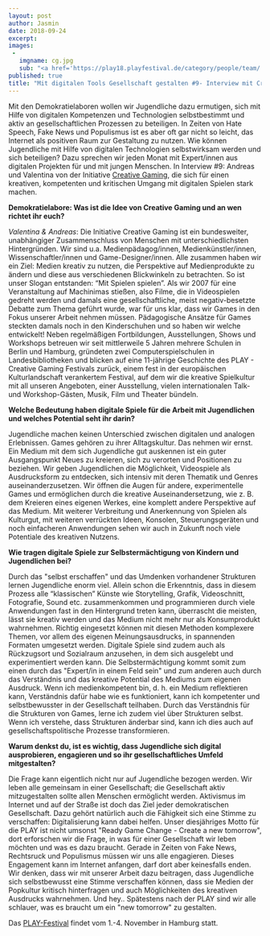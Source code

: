 ```yaml
---
layout: post
author: Jasmin
date: 2018-09-24
excerpt:
images:
 -
   imgname: cg.jpg
   sub: "<a href='https://play18.playfestival.de/category/people/team/'>Andreas und Valentina von Creative Gaming</a>"
published: true
title: "Mit digitalen Tools Gesellschaft gestalten #9- Interview mit Creative Gaming"
---
```


Mit den Demokratielaboren wollen wir Jugendliche dazu ermutigen, sich mit Hilfe von digitalen Kompetenzen und Technologien selbstbestimmt und aktiv an gesellschaftlichen Prozessen zu beteiligen. In Zeiten von Hate Speech, Fake News und Populismus ist es aber oft gar nicht so leicht, das Internet als positiven Raum zur Gestaltung zu nutzen. Wie können Jugendliche mit Hilfe von digitalen Technologien selbstwirksam werden und sich beteiligen? Dazu sprechen wir jeden Monat mit Expert/innen aus digitalen Projekten für und mit jungen Menschen. In Interview #9: Andreas und Valentina von der Initiative [Creative Gaming](https://creative-gaming.eu), die sich für einen kreativen, kompetenten und kritischen Umgang mit digitalen Spielen stark machen.

**Demokratielabore: Was ist die Idee von Creative Gaming und an wen richtet ihr euch?**

*Valentina & Andreas*: Die Initiative Creative Gaming ist ein bundesweiter, unabhängiger Zusammenschluss von Menschen mit unterschiedlichsten Hintergründen. Wir sind u.a. Medienpädagog/innen, Medienkünstler/innen, Wissenschaftler/innen und Game-Designer/innen. Alle zusammen haben wir ein Ziel: Medien kreativ zu nutzen, die Perspektive auf Medienprodukte zu ändern  und diese aus verschiedenen Blickwinkeln zu betrachten. So  ist unser Slogan entstanden: “Mit Spielen spielen”.
Als wir 2007 für eine Veranstaltung auf Machinimas stießen, also Filme, die in Videospielen gedreht werden und damals eine gesellschaftliche, meist negativ-besetzte Debatte zum Thema geführt wurde, war für uns klar, dass wir Games in den Fokus unserer Arbeit nehmen müssen. Pädagogische Ansätze für Games steckten damals noch in den Kinderschuhen und so haben wir welche entwickelt!
Neben regelmäßigen Fortbildungen, Ausstellungen, Shows und Workshops betreuen wir seit mittlerweile 5 Jahren mehrere Schulen in Berlin und Hamburg, gründeten zwei Computerspielschulen in Landesbibliotheken und blicken auf eine 11-jährige Geschichte des PLAY - Creative Gaming Festivals zurück, einem fest in der europäischen Kulturlandschaft verankertem Festival, auf dem wir die kreative Spielkultur mit all unseren Angeboten, einer Ausstellung, vielen internationalen Talk- und Workshop-Gästen, Musik, Film und Theater bündeln.
 
 
**Welche Bedeutung haben digitale Spiele für die Arbeit mit Jugendlichen und welches Potential seht ihr darin?**

Jugendliche machen keinen Unterschied zwischen digitalen und analogen Erlebnissen. Games gehören zu ihrer Alltagskultur. Das nehmen wir ernst. Ein Medium mit dem sich Jugendliche gut auskennen ist ein guter Ausgangspunkt Neues zu kreieren, sich zu verorten und Positionen zu beziehen. Wir geben Jugendlichen die Möglichkeit, Videospiele als Ausdrucksform zu entdecken, sich intensiv mit deren Thematik und Genres  auseinanderzusetzen. Wir öffnen die Augen für andere, experimentelle Games und ermöglichen durch die kreative Auseinandersetzung, wie z. B. dem Kreieren eines eigenen Werkes, eine komplett andere Perspektive auf das Medium. Mit weiterer Verbreitung und Anerkennung von Spielen als Kulturgut, mit weiteren verrückten Ideen, Konsolen, Steuerungsgeräten und noch einfacheren Anwendungen sehen wir auch in Zukunft noch viele Potentiale des kreativen Nutzens.
 
 
**Wie tragen digitale Spiele zur Selbstermächtigung von Kindern und Jugendlichen bei?**

Durch das "selbst erschaffen" und das Umdenken vorhandener Strukturen lernen Jugendliche enorm viel. Allein schon die Erkenntnis, dass in diesem Prozess alle “klassischen” Künste wie Storytelling, Grafik, Videoschnitt, Fotografie, Sound etc. zusammenkommen und programmieren durch viele Anwendungen fast in den Hintergrund treten kann, überrascht die meisten, lässt sie kreativ werden und das Medium nicht mehr nur als Konsumprodukt wahrnehmen.
Richtig eingesetzt können mit diesen Methoden komplexere Themen, vor allem des eigenen Meinungsausdrucks, in spannenden Formaten umgesetzt werden. Digitale Spiele sind zudem auch als Rückzugsort und Sozialraum anzusehen, in dem sich ausgelebt und experimentiert werden kann.
Die Selbstermächtigung kommt somit zum einen durch das "Expert/in in einem Feld sein" und zum anderen auch durch das Verständnis und das kreative Potential des Mediums zum eigenen Ausdruck. Wenn ich medienkompetent bin, d. h. ein Medium reflektieren kann, Verständnis dafür habe wie es funktioniert, kann ich kompetenter und selbstbewusster in der Gesellschaft teilhaben. Durch das Verständnis für die Strukturen von Games, lerne ich zudem viel über Strukturen selbst. Wenn ich verstehe, dass Strukturen änderbar sind, kann ich dies auch auf gesellschaftspolitische Prozesse transformieren.
 
**Warum denkst du, ist es wichtig, dass Jugendliche sich digital ausprobieren, engagieren und so ihr gesellschaftliches Umfeld mitgestalten?**

Die Frage kann eigentlich nicht nur auf Jugendliche bezogen werden. Wir leben alle gemeinsam in einer Gesellschaft; die Gesellschaft aktiv mitzugestalten sollte allen Menschen ermöglicht werden. Aktivismus im Internet und auf der Straße ist doch das Ziel jeder demokratischen Gesellschaft. Dazu gehört natürlich auch die Fähigkeit sich eine Stimme zu verschaffen: Digitalisierung kann dabei helfen. Unser diesjähriges Motto für die PLAY ist nicht umsonst "Ready Game Change - Create a new tomorrow", dort erforschen wir die Frage, in was für einer Gesellschaft wir leben möchten und was es dazu braucht. Gerade in Zeiten von Fake News, Rechtsruck und Populismus müssen wir uns alle engagieren. Dieses Engagement kann im Internet anfangen, darf dort aber keinesfalls enden. Wir denken, dass wir mit unserer Arbeit dazu beitragen, dass Jugendliche sich selbstbewusst eine Stimme verschaffen können, dass sie Medien der Popkultur kritisch hinterfragen und auch Möglichkeiten des kreativen Ausdrucks wahrnehmen. Und hey.. Spätestens nach der PLAY sind wir alle schlauer, was es braucht um ein "new tomorrow" zu gestalten.

Das [PLAY-Festival](https://play18.playfestival.de/) findet vom 1.-4. November in Hamburg statt. 
